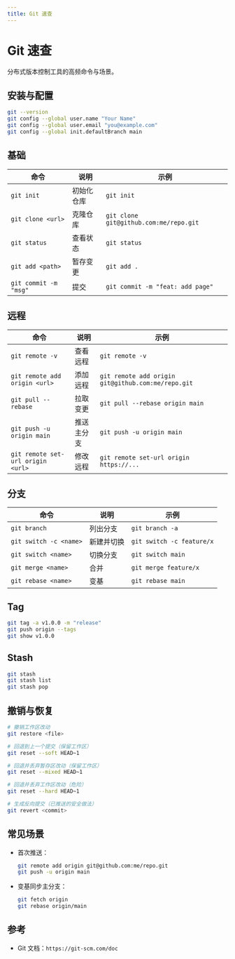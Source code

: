 ```yaml
---
title: Git 速查
---
```


# Git 速查

分布式版本控制工具的高频命令与场景。

## 安装与配置

```bash
git --version
git config --global user.name "Your Name"
git config --global user.email "you@example.com"
git config --global init.defaultBranch main
```

## 基础

| 命令 | 说明 | 示例 |
| --- | --- | --- |
| `git init` | 初始化仓库 | `git init` |
| `git clone <url>` | 克隆仓库 | `git clone git@github.com:me/repo.git` |
| `git status` | 查看状态 | `git status` |
| `git add <path>` | 暂存变更 | `git add .` |
| `git commit -m "msg"` | 提交 | `git commit -m "feat: add page"` |

## 远程

| 命令 | 说明 | 示例 |
| --- | --- | --- |
| `git remote -v` | 查看远程 | `git remote -v` |
| `git remote add origin <url>` | 添加远程 | `git remote add origin git@github.com:me/repo.git` |
| `git pull --rebase` | 拉取变更 | `git pull --rebase origin main` |
| `git push -u origin main` | 推送主分支 | `git push -u origin main` |
| `git remote set-url origin <url>` | 修改远程 | `git remote set-url origin https://...` |

## 分支

| 命令 | 说明 | 示例 |
| --- | --- | --- |
| `git branch` | 列出分支 | `git branch -a` |
| `git switch -c <name>` | 新建并切换 | `git switch -c feature/x` |
| `git switch <name>` | 切换分支 | `git switch main` |
| `git merge <name>` | 合并 | `git merge feature/x` |
| `git rebase <name>` | 变基 | `git rebase main` |

## Tag

```bash
git tag -a v1.0.0 -m "release"
git push origin --tags
git show v1.0.0
```

## Stash

```bash
git stash
git stash list
git stash pop
```

## 撤销与恢复

```bash
# 撤销工作区改动
git restore <file>

# 回退到上一个提交（保留工作区）
git reset --soft HEAD~1

# 回退并丢弃暂存区改动（保留工作区）
git reset --mixed HEAD~1

# 回退并丢弃工作区改动（危险）
git reset --hard HEAD~1

# 生成反向提交（已推送的安全做法）
git revert <commit>
```

## 常见场景

- 首次推送：
  ```bash
  git remote add origin git@github.com:me/repo.git
  git push -u origin main
  ```
- 变基同步主分支：
  ```bash
  git fetch origin
  git rebase origin/main
  ```

## 参考

- Git 文档：`https://git-scm.com/doc`


